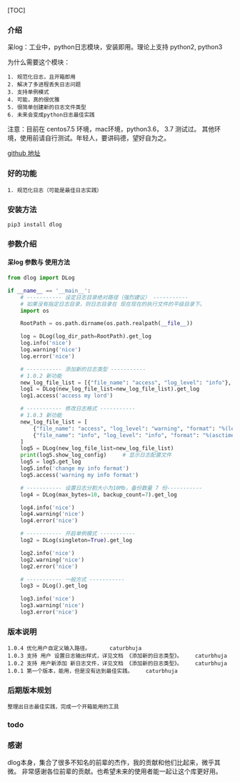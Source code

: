 [TOC]

### 介绍
呆log：工业中，python日志模块，安装即用。理论上支持 python2,  python3  

为什么需要这个模块：    

    1. 规范化日志，且开箱即用
    2. 解决了多进程丢失日志问题
    3. 支持单例模式
    4. 可能，真的很优雅
    5. 很简单创建新的日志文件类型
    6. 未来会变成python日志最佳实践
   
注意：目前在 centos7.5 环境，mac环境，python3.6， 3.7 测试过。 其他环境，使用前请自行测试。年轻人，要讲码德，望好自为之。  
 

[github 地址](https://github.com/RiseInRose/dlog)

### 好的功能
    1. 规范化日志（可能是最佳日志实践）

### 安装方法  

    pip3 install dlog


### 参数介绍
#### 呆log 参数与 使用方法
```python
from dlog import DLog

if __name__ == '__main__':
    # ----------- 设定日志目录绝对路径（强烈建议） -----------
    # 如果没有指定日志目录，则日志目录在 现在现在的执行文件的平级目录下。
    import os

    RootPath = os.path.dirname(os.path.realpath(__file__))

    log = DLog(log_dir_path=RootPath).get_log
    log.info('nice')
    log.warning('nice')
    log.error('nice')

    # ----------- 添加新的日志类型 -----------
    # 1.0.2 新功能
    new_log_file_list = [{"file_name": "access", "log_level": "info"}, ]
    log1 = DLog(new_log_file_list=new_log_file_list).get_log
    log1.access('access my lord')

    # ----------- 修改日志格式 -----------
    # 1.0.3 新功能
    new_log_file_list = [
        {"file_name": "access", "log_level": "warning", "format": "%(levelname)s: %(message)s"},
        {"file_name": "info", "log_level": "info", "format": "%(asctime)s: %(message)s"},
    ]
    log5 = DLog(new_log_file_list=new_log_file_list)
    print(log5.show_log_config)     # 显示日志配置文件
    log5 = log5.get_log
    log5.info('change my info format')
    log5.access('warning my info format')

    # ----------- 设置日志分割大小为10Mb，备份数量 7 份-----------
    log4 = DLog(max_bytes=10, backup_count=7).get_log

    log4.info('nice')
    log4.warning('nice')
    log4.error('nice')

    # ----------- 开启单例模式 -----------
    log2 = DLog(singleton=True).get_log

    log2.info('nice')
    log2.warning('nice')
    log2.error('nice')

    # ----------- 一般方式 -----------
    log3 = DLog().get_log 

    log3.info('nice')
    log3.warning('nice')
    log3.error('nice')
```
   
### 版本说明
    1.0.4 优化用户自定义输入路径。      caturbhuja
    1.0.3 支持 用户 设置日志输出样式，详见文档 《添加新的日志类型》。    caturbhuja
    1.0.2 支持 用户新添加 新日志文件，详见文档 《添加新的日志类型》。    caturbhuja
    1.0.1 第一个版本，能用，但是没有达到最佳实践。    caturbhuja


### 后期版本规划
    整理出日志最佳实践，完成一个开箱能用的工具  
    

### todo
    
    
### 感谢
dlog本身，集合了很多不知名的前辈的杰作，我的贡献和他们比起来，微乎其微。
非常感谢各位前辈的贡献。也希望未来的使用者能一起让这个库更好用。